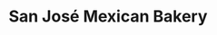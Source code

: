 ---
title: "San José Mexican Bakery"
url: /grand-junction/san-jose-mexican-bakery/
shop: Bäckerei
---